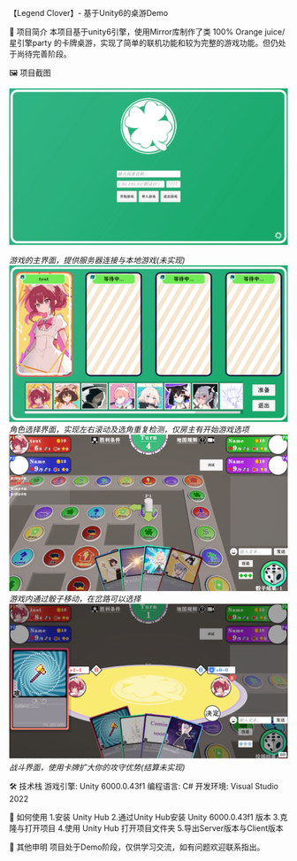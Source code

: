 【Legend Clover】- 基于Unity6的桌游Demo

📖 项目简介
本项目基于unity6引擎，使用Mirror库制作了类 100% Orange juice/星引擎party 的卡牌桌游，实现了简单的联机功能和较为完整的游戏功能。但仍处于尚待完善阶段。

🖼️ 项目截图

<img src="Screenshots/主页.png" width="600" />

*游戏的主界面，提供服务器连接与本地游戏(未实现)*
![角色选择界面](Screenshots/选角.png)
*角色选择界面，实现左右滚动及选角重复检测，仅房主有开始游戏选项*
![岔路选择](Screenshots/移动.png)
*游戏内通过骰子移动，在岔路可以选择*
![战斗界面](Screenshots/战斗.png)
*战斗界面，使用卡牌扩大你的攻守优势(结算未实现)*

🛠️ 技术栈
游戏引擎: Unity 6000.0.43f1
编程语言: C#
开发环境: Visual Studio 2022

🚀 如何使用
1.安装 Unity Hub
2.通过Unity Hub安装 Unity 6000.0.43f1 版本
3.克隆与打开项目
4.使用 Unity Hub 打开项目文件夹
5.导出Server版本与Client版本

📄 其他申明
项目处于Demo阶段，仅供学习交流，如有问题欢迎联系指出。
